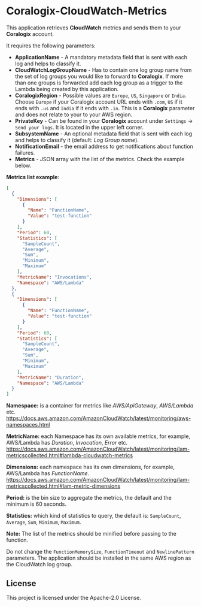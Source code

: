 # Coralogix-CloudWatch-Metrics

This application retrieves **CloudWatch** metrics and sends them to your **Coralogix** account.

It requires the following parameters:
* **ApplicationName** - A mandatory metadata field that is sent with each log and helps to classify it.
* **CloudWatchLogGroupName** - Has to contain one log group name from the set of log groups you would like to forward to **Coralogix**. If more than one groups is forwarded add each log group as a trigger to the Lambda being created by this application.
* **CoralogixRegion** - Possible values are `Europe`, `US`, `Singapore` or `India`. Choose `Europe` if your Coralogix account URL ends with `.com`, `US` if it ends with `.us` and `India` if it ends with `.in`. This is a **Coralogix** parameter and does not relate to your to your AWS region.
* **PrivateKey** - Can be found in your **Coralogix** account under `Settings` -> `Send your logs`. It is located in the upper left corner.
* **SubsystemName** - An optional metadata field that is sent with each log and helps to classify it (default: *Log Group name*).
* **NotificationEmail** - the email address to get notifications about function failures.
* **Metrics** - JSON array with the list of the metrics. Check the example below.

**Metrics list example**:

```json
[
  {
    "Dimensions": [
      {
        "Name": "FunctionName",
        "Value": "test-function"
      }
    ],
    "Period": 60,
    "Statistics": [
      "SampleCount",
      "Average",
      "Sum",
      "Minimum",
      "Maximum"
    ],
    "MetricName": "Invocations",
    "Namespace": "AWS/Lambda"
  },
  {
    "Dimensions": [
      {
        "Name": "FunctionName",
        "Value": "test-function"
      }
    ],
    "Period": 60,
    "Statistics": [
      "SampleCount",
      "Average",
      "Sum",
      "Minimum",
      "Maximum"
    ],
    "MetricName": "Duration",
    "Namespace": "AWS/Lambda"
  }
]
```

**Namespace:** is a container for metrics like *AWS/ApiGateway*, *AWS/Lambda* etc.
https://docs.aws.amazon.com/AmazonCloudWatch/latest/monitoring/aws-namespaces.html

**MetricName:** each Namespace has its own available metrics, for example, AWS/Lambda has *Duration*, *Invocation*, *Error* etc.
https://docs.aws.amazon.com/AmazonCloudWatch/latest/monitoring/lam-metricscollected.html#lambda-cloudwatch-metrics

**Dimensions:** each namespace has its own dimensions, for example, AWS/Lambda has *FunctionName*.
https://docs.aws.amazon.com/AmazonCloudWatch/latest/monitoring/lam-metricscollected.html#lam-metric-dimensions

**Period:** is the bin size to aggregate the metrics, the default and the minimum is 60 seconds.

**Statistics:** which kind of statistics to query, the default is: `SampleCount`, `Average`, `Sum`, `Minimum`, `Maximum`.

**Note:** The list of the metrics should be minified before passing to the function.

Do not change the `FunctionMemorySize`, `FunctionTimeout` and `NewlinePattern` parameters. The application should be installed in the same AWS region as the CloudWatch log group.

## License

This project is licensed under the Apache-2.0 License.